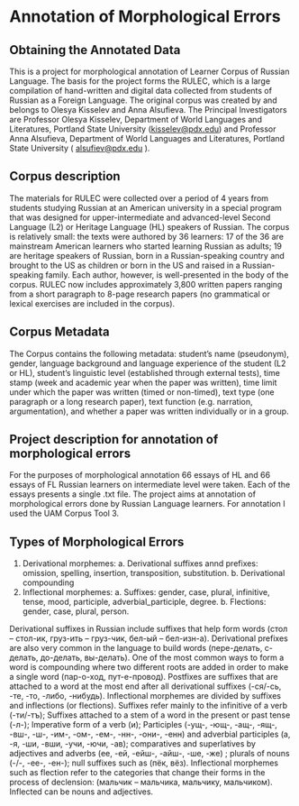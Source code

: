 # Annotation of Morphological Errors 

## Obtaining the Annotated Data
This is a project for morphological annotation of Learner Corpus of Russian Language. The basis for the project forms the RULEC, which is a large compilation of hand-written and digital data collected from students of Russian as a Foreign Language. The original corpus was created by and belongs to Olesya Kisselev and Anna Alsufieva. The Principal Investigators are Professor Olesya Kisselev, Department of World Languages and Literatures, Portland State University (kisselev@pdx.edu) and Professor Anna Alsufieva, Department of World Languages and Literatures, Portland State University ( alsufiev@pdx.edu ). 

## Corpus description
The materials for RULEC were collected over a period of 4 years from students studying Russian at an American university in a special program that was designed for upper-intermediate and advanced-level Second Language (L2) or Heritage Language (HL) speakers of Russian. The corpus is relatively small: the texts were authored by 36 learners: 17 of the 36 are mainstream American learners who started learning Russian as adults; 19 are heritage speakers of Russian, born in a Russian-speaking country and brought to the US as children or born in the US and raised in a Russian-speaking family. Each author, however, is well-presented in the body of the corpus. RULEC now includes approximately 3,800 written papers ranging from a short paragraph to 8-page research papers (no grammatical or lexical exercises are included in the corpus).

## Corpus Metadata 
The Corpus contains the following metadata: student’s name (pseudonym),
gender, language background and language experience of the student (L2 or HL), student’s linguistic level (established through external tests), time stamp (week and academic year when the paper was written), time limit under which the paper was written (timed or non-timed),
text type (one paragraph or a long research paper), text function (e.g. narration, argumentation), and whether a paper was written individually or in a group.

## Project description for annotation of morphological errors
For the purposes of morphological annotation 66 essays of HL and 66 essays of FL Russian learners on intermediate level were taken. Each of the essays presents a single .txt file. 
The project aims at annotation of morphological errors done by Russian Language learners. 
For annotation I used the UAM Corpus Tool 3.

## Types of Morphological Errors 

1. Derivational morphemes:
a. Derivational suffixes annd prefixes: omission, spelling, insertion, transposition, substitution.
b. Derivational compounding 
2. Inflectional morphemes: 
a. Suffixes: gender, case, plural, infinitive, tense, mood, participle, adverbial_participle, degree.
b. Flections: gender, case, plural, person.

Derivational suffixes in Russian include suffixes that help form words (стол – стол-ик, груз-ить – груз-чик, бел-ый – бел-изн-а).
Derivational prefixes are also very common in the language to build words (пере-делать, с-делать, до-делать, вы-делать). 
One of the most common ways to form a word is compounding where two different roots are added in order to make a single word (пар-о-ход, пут-е-провод). 
Postfixes are suffixes that are attached to a word at the most end after all derivational suffixes (-ся/-сь, -те, -то, -либо, -нибудь).
Inflectional morphemes are divided by suffixes and inflections (or flections). Suffixes refer mainly to the infinitive of a verb (-ти/-тъ); Suffixes attached to a stem of a word in the present or past tense (-л-); Imperative form of a verb (и); Participles (-ущ-, -ющ-, -ащ-, -ящ-, -вш-, -ш-, -им-, -ом-, -ем-, -нн-, -они-, -енн) and adverbial participles (а, -я, -ши, -вши, -учи, -ючи, -ав); comparatives and superlatives by adjectives and adverbs (ее, -ей, -ейш-, -айш-, -ше, -же) ; plurals of nouns (-/-, -ее-, -ен-); null suffixes such as (пёк, вёз). Inflectional morphemes such as flection refer to the categories that change their forms in the process of declension: (мальчик – мальчика, мальчику, мальчиком). Inflected can be nouns and adjectives. 



